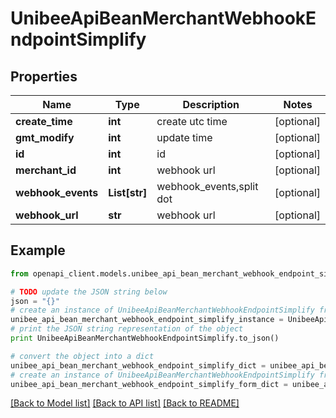 # UnibeeApiBeanMerchantWebhookEndpointSimplify


## Properties

Name | Type | Description | Notes
------------ | ------------- | ------------- | -------------
**create_time** | **int** | create utc time | [optional] 
**gmt_modify** | **int** | update time | [optional] 
**id** | **int** | id | [optional] 
**merchant_id** | **int** | webhook url | [optional] 
**webhook_events** | **List[str]** | webhook_events,split dot | [optional] 
**webhook_url** | **str** | webhook url | [optional] 

## Example

```python
from openapi_client.models.unibee_api_bean_merchant_webhook_endpoint_simplify import UnibeeApiBeanMerchantWebhookEndpointSimplify

# TODO update the JSON string below
json = "{}"
# create an instance of UnibeeApiBeanMerchantWebhookEndpointSimplify from a JSON string
unibee_api_bean_merchant_webhook_endpoint_simplify_instance = UnibeeApiBeanMerchantWebhookEndpointSimplify.from_json(json)
# print the JSON string representation of the object
print UnibeeApiBeanMerchantWebhookEndpointSimplify.to_json()

# convert the object into a dict
unibee_api_bean_merchant_webhook_endpoint_simplify_dict = unibee_api_bean_merchant_webhook_endpoint_simplify_instance.to_dict()
# create an instance of UnibeeApiBeanMerchantWebhookEndpointSimplify from a dict
unibee_api_bean_merchant_webhook_endpoint_simplify_form_dict = unibee_api_bean_merchant_webhook_endpoint_simplify.from_dict(unibee_api_bean_merchant_webhook_endpoint_simplify_dict)
```
[[Back to Model list]](../README.md#documentation-for-models) [[Back to API list]](../README.md#documentation-for-api-endpoints) [[Back to README]](../README.md)


